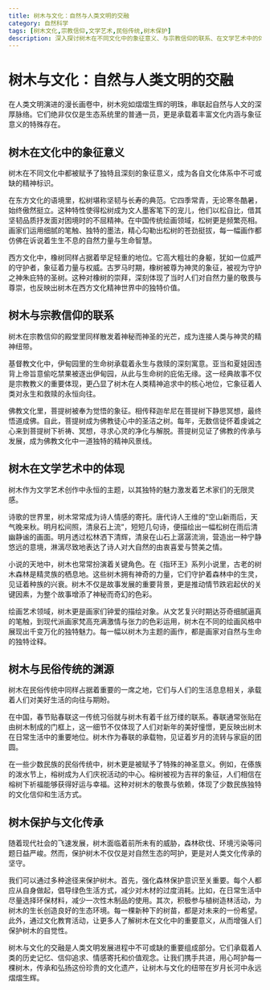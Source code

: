 ```yaml
---
title: 树木与文化：自然与人类文明的交融
category: 自然科学
tags: [树木文化,宗教信仰,文学艺术,民俗传统,树木保护]
description: 深入探讨树木在不同文化中的象征意义、与宗教信仰的联系、在文学艺术中的体现以及和民俗传统的渊源，强调保护树木对文化传承的重要性。
---
```

# 树木与文化：自然与人类文明的交融
在人类文明演进的漫长画卷中，树木宛如熠熠生辉的明珠，串联起自然与人文的深厚脉络。它们绝非仅仅是生态系统里的普通一员，更是承载着丰富文化内涵与象征意义的特殊存在。

## 树木在文化中的象征意义
树木在不同文化中都被赋予了独特且深刻的象征意义，成为各自文化体系中不可或缺的精神标识。

在东方文化的语境里，松树堪称坚韧与长寿的典范。它四季常青，无论寒冬酷暑，始终傲然挺立。这种特性使得松树成为文人墨客笔下的宠儿，他们以松自比，借其坚韧品质抒发面对困境时的不屈精神。在中国传统绘画领域，松树更是频繁亮相。画家们运用细腻的笔触、独特的墨法，精心勾勒出松树的苍劲挺拔，每一幅画作都仿佛在诉说着生生不息的自然力量与生命智慧。

西方文化中，橡树同样占据着举足轻重的地位。它高大粗壮的身躯，犹如一位威严的守护者，象征着力量与权威。古罗马时期，橡树被尊为神灵的象征，被视为守护之神朱庇特的圣树。这种对橡树的崇拜，深刻体现了当时人们对自然力量的敬畏与尊崇，也反映出树木在西方文化精神世界中的独特价值。

## 树木与宗教信仰的联系
树木在宗教信仰的殿堂里同样散发着神秘而神圣的光芒，成为连接人类与神灵的精神纽带。

基督教文化中，伊甸园里的生命树承载着永生与救赎的深刻寓意。亚当和夏娃因违背上帝旨意偷吃禁果被逐出伊甸园，从此与生命树的庇佑无缘。这一经典故事不仅是宗教教义的重要体现，更凸显了树木在人类精神追求中的核心地位，它象征着人类对永生和救赎的永恒向往。

佛教文化里，菩提树被奉为觉悟的象征。相传释迦牟尼在菩提树下静思冥想，最终悟道成佛。自此，菩提树成为佛教徒心中的圣洁之树。每年，无数信徒怀着虔诚之心来到菩提树下祈祷、冥想，寻求心灵的净化与解脱。菩提树见证了佛教的传承与发展，成为佛教文化中一道独特的精神风景线。

## 树木在文学艺术中的体现
树木作为文学艺术创作中永恒的主题，以其独特的魅力激发着艺术家们的无限灵感。

诗歌的世界里，树木常常成为诗人情感的寄托。唐代诗人王维的“空山新雨后，天气晚来秋。明月松间照，清泉石上流”，短短几句诗，便描绘出一幅松树在雨后清幽静谧的画面。明月透过松林洒下清辉，清泉在山石上潺潺流淌，营造出一种宁静悠远的意境，淋漓尽致地表达了诗人对大自然的由衷喜爱与赞美之情。

小说的天地中，树木也常常扮演着关键角色。在《指环王》系列小说里，古老的树木森林是精灵族的栖息地。这些树木拥有神奇的力量，它们守护着森林中的生灵，见证着种族的兴衰。树木不仅是故事发展的重要背景，更是推动情节跌宕起伏的关键因素，为整个故事增添了神秘而奇幻的色彩。

绘画艺术领域，树木更是画家们钟爱的描绘对象。从文艺复兴时期达芬奇细腻逼真的笔触，到现代派画家梵高充满激情与张力的色彩运用，树木在不同的绘画风格中展现出千变万化的独特魅力。每一幅以树木为主题的画作，都是画家对自然与生命的独特诠释。

## 树木与民俗传统的渊源
树木在民俗传统中同样占据着重要的一席之地，它们与人们的生活息息相关，承载着人们对美好生活的向往与期盼。

在中国，春节贴春联这一传统习俗就与树木有着千丝万缕的联系。春联通常张贴在由树木制成的门框上，这一细节不仅体现了人们对新年的美好憧憬，更反映出树木在日常生活中的重要地位。树木作为春联的承载物，见证着岁月的流转与家庭的团圆。

在一些少数民族的民俗传统中，树木更是被赋予了特殊的神圣意义。例如，在傣族的泼水节上，榕树成为人们庆祝活动的中心。榕树被视为吉祥的象征，人们相信在榕树下祈福能够获得好运与幸福。这种对树木的敬畏与依赖，体现了少数民族独特的文化信仰和生活方式。

## 树木保护与文化传承
随着现代社会的飞速发展，树木面临着前所未有的威胁，森林砍伐、环境污染等问题日益严峻。然而，保护树木不仅仅是对自然生态的呵护，更是对人类文化传承的坚守。

我们可以通过多种途径来保护树木。首先，强化森林保护意识至关重要。每个人都应从自身做起，倡导绿色生活方式，减少对木材的过度消耗。比如，在日常生活中尽量选择环保材料，减少一次性木制品的使用。其次，积极参与植树造林活动，为树木的生长创造良好的生态环境。每一棵新种下的树苗，都是对未来的一份希望。此外，通过文化教育活动，让更多人了解树木在文化中的重要意义，从而增强人们保护树木的自觉性。

树木与文化的交融是人类文明发展进程中不可或缺的重要组成部分。它们承载着人类的历史记忆、信仰追求、情感寄托和价值观念。让我们携手共进，用心呵护每一棵树木，传承和弘扬这份珍贵的文化遗产，让树木与文化的纽带在岁月长河中永远熠熠生辉。
